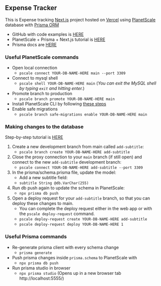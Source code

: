 ## Expense Tracker

This is Expense tracking [Next.js](https://nextjs.org/) project hosted on [Vercel](https://vercel.com/) using [PlanetScale](https://planetscale.com/) database with [Prisma ORM](https://www.prisma.io/)

- GitHub with code examples is [HERE](https://github.com/leerob/leerob.io/blob/main/pages/api/views/index.ts)
- PlanetScale + Prisma + Next.js tutorial is [HERE](https://planetscale.com/blog/how-to-setup-next-js-with-prisma-and-planetscale)
- Prisma docs are [HERE](https://www.prisma.io/docs/concepts/components/prisma-client)

### Useful PlanetScale commands

- Open local connection
  - `pscale connect YOUR-DB-NAME-HERE main --port 3309`
- Connect to mysql shell
  - `pscale shell YOUR-DB-NAME-HERE main` (_You can exit the MySQL shell by typing `exit` and hitting enter._)
- Promote branch to production
  - `pscale branch promote YOUR-DB-NAME-HERE main`
- Install PlanetScale CLI by following [these steps](https://planetscale.com/docs/concepts/planetscale-environment-setup)
- Enable safe migrations
  - `pscale branch safe-migrations enable YOUR-DB-NAME-HERE main`

### Making changes to the database

Step-by-step tutorial is [HERE](https://planetscale.com/docs/prisma/automatic-prisma-migrations#execute-succeeding-prisma-migrations-in-planetscale)

1. Create a new development branch from main called `add-subtitle`:
   - `pscale branch create YOUR-DB-NAME-HERE add-subtitle`
2. Close the proxy connection to your `main` branch (if still open) and connect to the new `add-subtitle` development branch:
   - `pscale connect YOUR-DB-NAME-HERE add-subtitle --port 3309`
3. In the prisma/schema.prisma file, update the model:
   - Add a new subtitle field:
   - `subtitle String @db.VarChar(255)`
4. Run db push again to update the schema in PlanetScale:
   - `npx prisma db push`
5. Open a deploy request for your `add-subtitle` branch, so that you can deploy these changes to main.
   - You can complete the deploy request either in the web app or with the `pscale deploy-request` command.
   - `pscale deploy-request create YOUR-DB-NAME-HERE add-subtitle`
   - `pscale deploy-request deploy YOUR-DB-NAME-HERE 1`

### Useful Prisma commands

- Re-generate prisma client with every schema change
  - `prisma generate`
- Push prisma changes inside `prisma.schema` to PlanetScale with
  - `npx prisma db push`
- Run prisma studio in browser
  - `npx prisma studio` (Opens up in a new browser tab http://localhost:5555/)
